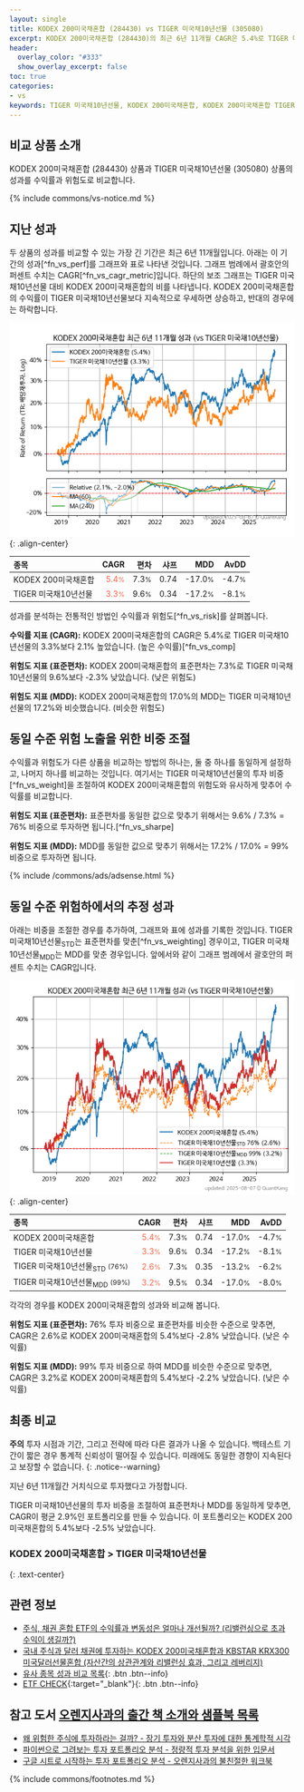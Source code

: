 ```yaml
---
layout: single
title: KODEX 200미국채혼합 (284430) vs TIGER 미국채10년선물 (305080)
excerpt: KODEX 200미국채혼합 (284430)의 최근 6년 11개월 CAGR은 5.4%로 TIGER 미국채10년선물 (305080)의 3.3%보다 2.1% 높았습니다.
header:
  overlay_color: "#333"
  show_overlay_excerpt: false
toc: true
categories:
- vs
keywords: TIGER 미국채10년선물, KODEX 200미국채혼합, KODEX 200미국채혼합 TIGER 미국채10년선물 비교, 284430, 305080, 284430 284430 비교
---
```


## 비교 상품 소개


KODEX 200미국채혼합 (284430) 상품과 TIGER 미국채10년선물 (305080) 상품의 성과를 수익률과 위험도로 비교합니다.





{% include commons/vs-notice.md %}

## 지난 성과

두 상품의 성과를 비교할 수 있는 가장 긴 기간은 최근 6년 11개월입니다. 아래는 이 기간의 성과[^fn_vs_perf]를 그래프와 표로 나타낸 것입니다.
그래프 범례에서 괄호안의 퍼센트 수치는 CAGR[^fn_vs_cagr_metric]입니다.
하단의 보조 그래프는 TIGER 미국채10년선물 대비 KODEX 200미국채혼합의 비를 나타냅니다.
KODEX 200미국채혼합의 수익률이 TIGER 미국채10년선물보다 지속적으로 우세하면 상승하고, 반대의 경우에는 하락합니다.

![KODEX 200미국채혼합](/vs/images/284430-vs-305080_dual.png){: .align-center}

| **종목** | **CAGR** | **편차** | **샤프** | **MDD** | **AvDD** |
| :------------ | ------: | -----------: | -------: | ------: | -------: |
| KODEX 200미국채혼합 | <span style="color: tomato">5.4<small>%</small></span> | 7.3<small>%</small> | 0.74 | -17.0<small>%</small> | -4.7<small>%</small> |
| TIGER 미국채10년선물 | <span style="color: tomato">3.3<small>%</small></span> | 9.6<small>%</small> | 0.34 | -17.2<small>%</small> | -8.1<small>%</small> |

<!-- more -->


성과를 분석하는 전통적인 방법인 수익률과 위험도[^fn_vs_risk]를 살펴봅니다.

**수익률 지표 (CAGR):** KODEX 200미국채혼합의 CAGR은 5.4%로 TIGER 미국채10년선물의 3.3%보다 2.1% 높았습니다. (높은 수익률)[^fn_vs_comp]

**위험도 지표 (표준편차):** KODEX 200미국채혼합의 표준편차는 7.3%로 TIGER 미국채10년선물의 9.6%보다 -2.3% 낮았습니다. (낮은 위험도)

**위험도 지표 (MDD):** KODEX 200미국채혼합의 17.0%의 MDD는 TIGER 미국채10년선물의 17.2%와 비슷했습니다. (비슷한 위험도)



## 동일 수준 위험 노출을 위한 비중 조절

수익률과 위험도가 다른 상품을 비교하는 방법의 하나는, 둘 중 하나를 동일하게 설정하고, 나머지 하나를 비교하는 것입니다.
여기서는 TIGER 미국채10년선물의 투자 비중[^fn_vs_weight]을 조절하여 KODEX 200미국채혼합의 위험도와 유사하게 맞추어 수익률를 비교합니다.

**위험도 지표 (표준편차):** 표준편차를 동일한 값으로 맞추기 위해서는 9.6% / 7.3% = 76% 비중으로 투자하면 됩니다.[^fn_vs_sharpe]

**위험도 지표 (MDD):** MDD를 동일한 값으로 맞추기 위해서는 17.2% / 17.0% = 99% 비중으로 투자하면 됩니다.


{% include /commons/ads/adsense.html %}



## 동일 수준 위험하에서의 추정 성과

아래는 비중을 조절한 경우를 추가하여, 그래프와 표에 성과를 기록한 것입니다.
TIGER 미국채10년선물<sub>STD</sub>는 표준편차를 맞춘[^fn_vs_weighting] 경우이고, TIGER 미국채10년선물<sub>MDD</sub>는 MDD를 맞춘 경우입니다.
앞에서와 같이 그래프 범례에서 괄호안의 퍼센트 수치는 CAGR입니다.


![KODEX 200미국채혼합](/vs/images/284430-vs-305080.png){: .align-center}



| **종목** | **CAGR** | **편차** | **샤프** | **MDD** | **AvDD** |
| :------------ | ------: | -----------: | -------: | ------: | -------: |
| KODEX 200미국채혼합 | <span style="color: tomato">5.4<small>%</small></span> | 7.3<small>%</small> | 0.74 | -17.0<small>%</small> | -4.7<small>%</small> |
| TIGER 미국채10년선물 | <span style="color: tomato">3.3<small>%</small></span> | 9.6<small>%</small> | 0.34 | -17.2<small>%</small> | -8.1<small>%</small> |
| TIGER 미국채10년선물<sub>STD</sub> <small>(76%)</small> | <span style="color: tomato">2.6<small>%</small></span> | 7.3<small>%</small> | 0.35 | -13.2<small>%</small> | -6.2<small>%</small> |
| TIGER 미국채10년선물<sub>MDD</sub> <small>(99%)</small> | <span style="color: tomato">3.2<small>%</small></span> | 9.5<small>%</small> | 0.34 | -17.0<small>%</small> | -8.0<small>%</small> |



각각의 경우를 KODEX 200미국채혼합의 성과와 비교해 봅니다.

**위험도 지표 (표준편차):** 76% 투자 비중으로 표준편차를 비슷한 수준으로 맞추면, CAGR은 2.6%로 KODEX 200미국채혼합의 5.4%보다 -2.8% 낮았습니다. (낮은 수익률)

**위험도 지표 (MDD):** 99% 투자 비중으로 하여 MDD를 비슷한 수준으로 맞추면, CAGR은 3.2%로 KODEX 200미국채혼합의 5.4%보다 -2.2% 낮았습니다. (낮은 수익률)




## 최종 비교

**주의** 투자 시점과 기간, 그리고 전략에 따라 다른 결과가 나올 수 있습니다. 백테스트 기간이 짧은 경우 통계적 신뢰성이 떨어질 수 있습니다. 미래에도 동일한 경향이 지속된다고 보장할 수 없습니다.
{: .notice--warning}

지난 6년 11개월간 거치식으로 투자했다고 가정합니다.

TIGER 미국채10년선물의 투자 비중을 조절하여 표준편차나 MDD를 동일하게 맞추면, CAGR이 평균 2.9%인 포트폴리오를 만들 수 있습니다.
이 포트폴리오는 KODEX 200미국채혼합의 5.4%보다 -2.5% 낮았습니다.

### KODEX 200미국채혼합 &gt; TIGER 미국채10년선물
{: .text-center}


## 관련 정보

- [주식, 채권 혼합 ETF의 수익률과 변동성은 얼마나 개선될까? (리밸런싱으로 초과 수익이 생길까?)](https://kongdori.tistory.com/249)
- [국내 주식과 달러 채권에 투자하는 KODEX 200미국채혼합과 KBSTAR KRX300미국달러선물혼합 (자산간의 상관관계와 리밸런싱 효과, 그리고 레버리지)](https://kongdori.tistory.com/248)
- [유사 종목 성과 비교 목록](/vs/){: .btn .btn--info}
- [ETF CHECK](https://www.etfcheck.co.kr/mobile/etpitem/305080/compare?compCode%5B%5D=284430){:target="_blank"}{: .btn .btn--info}


## 참고 도서 [오렌지사과의 출간 책 소개와 샘플북 목록](https://kongdori.tistory.com/691)

- [왜 위험한 주식에 투자하라는 걸까? - 장기 투자와 분산 투자에 대한 통계학적 시각](https://kongdori.tistory.com/421)
- [파이썬으로 그려보는 투자 포트폴리오 분석  - 정량적 투자 분석을 위한 입문서](https://kongdori.tistory.com/643)
- [구글 시트로 시작하는 투자 포트폴리오 분석 - 오렌지사과의 불친절한 워크북](https://kongdori.tistory.com/449)

{% include commons/footnotes.md %}